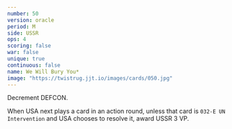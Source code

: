 ```yaml
---
number: 50
version: oracle
period: M
side: USSR
ops: 4
scoring: false
war: false
unique: true
continuous: false
name: We Will Bury You*
image: "https://twistrug.jjt.io/images/cards/050.jpg"
---
```

Decrement DEFCON.

When USA next plays a card in an action round, unless that card is `032-E UN Intervention` and USA chooses to resolve it, award USSR 3 VP.
